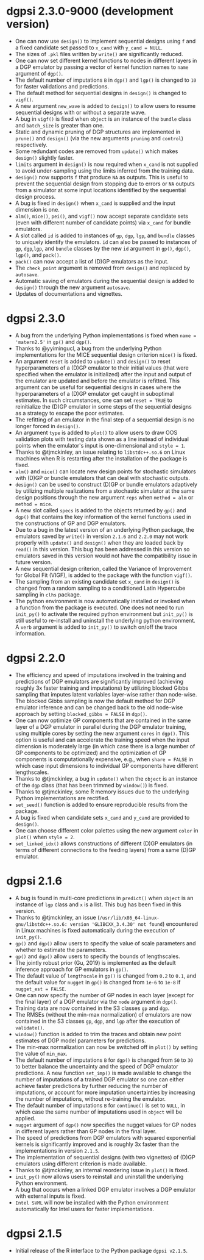 # dgpsi 2.3.0-9000 (development version)
- One can now use `design()` to implement sequential designs using `f` and a fixed candidate set passed to `x_cand` with `y_cand = NULL`.
- The sizes of `.pkl` files written by `write()` are significantly reduced.
- One can now set different kernel functions to nodes in different layers in a DGP emulator by passing a vector of kernel function names to `name` argument of `dgp()`.
- The default number of imputations `B` in `dgp()` and `lgp()` is changed to `10` for faster validations and predictions.
- The default method for sequential designs in `design()` is changed to `vigf()`.
- A new argument `new_wave` is added to `design()` to allow users to resume sequential designs with or without a separate wave. 
- A bug in `vigf()` is fixed when `object` is an instance of the `bundle` class and `batch_size` is greater than one.
- Static and dynamic pruning of DGP structures are implemented in `prune()` and `design()` (via the new arguments `pruning` and `control`) respectively.
- Some redundant codes are removed from `update()` which makes `design()` slightly faster.
- `limits` argument in `design()` is now required when `x_cand` is not supplied to avoid under-sampling using the limits inferred from the training data.
- `design()` now supports `f` that produce `NA` as outputs. This is useful to prevent the sequential design from stopping due to errors or `NA` outputs from a simulator at some input locations identified by the sequential design process.
- A bug is fixed in `design()` when `x_cand` is supplied and the input dimension is one.
- `alm()`, `mice()`, `pei()`, and `vigf()` now accept separate candidate sets (even with different number of candidate points) via `x_cand` for bundle emulators.
- A slot called `id` is added to instances of `gp`, `dgp`, `lgp`, and `bundle` classes to uniquely identify the emulators. `id` can also be passed to instances of `gp`, `dgp`,`lgp`, and `bundle` classes by the new `id` argument in `gp()`, `dgp()`, `lgp()`, and `pack()`.
- `pack()` can now accept a list of (D)GP emulators as the input.
- The `check_point` argument is removed from `design()` and replaced by `autosave`.
- Automatic saving of emulators during the sequential design is added to `design()` through the new argument `autosave`.
- Updates of documentations and vignettes.

# dgpsi 2.3.0
- A bug from the underlying Python implementations is fixed when `name = 'matern2.5'` in `gp()` and `dgp()`.
- Thanks to @yyimingucl, a bug from the underlying Python implementations for the MICE sequential design criterion `mice()` is fixed.
- An argument `reset` is added to `update()` and `design()` to reset hyperparameters of a (D)GP emulator to their initial values (that were specified when the emulator is initialized) after the input and output of the emulator are updated and before the emulator is refitted. This argument can be useful for sequential designs in cases where the hyperparameters of a (D)GP emulator get caught in suboptimal estimates. In such circumstances, one can set `reset = TRUE` to reinitialize the (D)GP emulator in some steps of the sequential designs as a strategy to escape the poor estimates.
- The refitting of an emulator in the final step of a sequential design is no longer forced in `design()`. 
- An argument `type` is added to `plot()` to allow users to draw OOS validation plots with testing data shown as a line instead of individual points when the emulator's input is one-dimensional and `style = 1`.
- Thanks to @tjmckinley, an issue relating to `libstdc++.so.6` on Linux machines when R is restarting after the installation of the package is fixed.
- `alm()` and `mice()` can locate new design points for stochastic simulators with (D)GP or bundle emulators that can deal with stochastic outputs.
- `design()` can be used to construct (D)GP or bundle emulators adaptively by utilizing multiple realizations from a stochastic simulator at the same design positions through the new argument `reps` when `method = alm` or `method = mice`.
- A new slot called `specs` is added to the objects returned by `gp()` and `dgp()` that contains the key information of the kernel functions used in the constructions of GP and DGP emulators.
- Due to a bug in the latest version of an underlying Python package, the emulators saved by `write()` in version `2.1.6` and `2.2.0` may not work properly with `update()` and `design()` when they are loaded back by `read()` in this version. This bug has been addressed in this version so emulators saved in this version would not have the compatibility issue in future version.
- A new sequential design criterion, called the Variance of Improvement for Global Fit (VIGF), is added to the package with the function `vigf()`.
- The sampling from an existing candidate set `x_cand` in `design()` is changed from a random sampling to a conditioned Latin Hypercube sampling in `clhs` package.
- The python environment is now automatically installed or invoked when a function from the package is executed. One does not need to run `init_py()` to activate the required python environment but `init_py()` is still useful to re-install and uninstall the underlying python environment. A `verb` argument is added to `init_py()` to switch on/off the trace information.

# dgpsi 2.2.0

- The efficiency and speed of imputations involved in the training and predictions of DGP emulators are significantly improved (achieving roughly 3x faster training and imputations) by utilizing blocked Gibbs sampling that imputes latent variables layer-wise rather than node-wise. The blocked Gibbs sampling is now the default method for DGP emulator inference and can be changed back to the old node-wise approach by setting `blocked_gibbs = FALSE` in `dgp()`.
- One can now optimize GP components that are contained in the same layer of a DGP emulator in parallel during the DGP emulator training, using multiple cores by setting the new argument `cores` in `dgp()`. This option is useful and can accelerate the training speed when the input dimension is moderately large (in which case there is a large number of GP components to be optimized) and the optimization of GP components is computationally expensive, e.g., when `share = FALSE` in which case input dimensions to individual GP components have different lengthscales.
- Thanks to @tjmckinley, a bug in `update()` when the `object` is an instance of the `dgp` class (that has been trimmed by `window()`) is fixed.
- Thanks to @tjmckinley, some R memory issues due to the underlying Python implementations are rectified.
- `set_seed()` function is added to ensure reproducible results from the package.
- A bug is fixed when candidate sets `x_cand` and `y_cand` are provided to `design()`.
- One can choose different color palettes using the new argument `color` in `plot()` when `style = 2`.
- `set_linked_idx()` allows constructions of different (D)GP emulators (in terms of different connections to the feeding layers) from a same (D)GP emulator. 

# dgpsi 2.1.6

- A bug is found in multi-core predictions in `predict()` when `object` is an instance of `lgp` class and `x` is a list. This bug has been fixed in this version.  
- Thanks to @tjmckinley, an issue (`/usr/lib/x86_64-linux-gnu/libstdc++.so.6: version 'GLIBCXX_3.4.30' not found`) encountered in Linux machines is fixed automatically during the execution of `init_py()`.
- `gp()` and `dgp()` allow users to specify the value of scale parameters and whether to estimate the parameters.
- `gp()` and `dgp()` allow users to specify the bounds of lengthscales.
- The jointly robust prior (Gu, 2019) is implemented as the default inference approach for GP emulators in `gp()`.
- The default value of `lengthscale` in `gp()` is changed from `0.2` to `0.1`, and the default value for `nugget` in `gp()` is changed from `1e-6` to `1e-8` if `nugget_est = FALSE`.
- One can now specify the number of GP nodes in each layer (except for the final layer) of a DGP emulator via the `node` argument in `dgp()`.
- Training data are now contained in the S3 classes `gp` and `dgp`.
- The RMSEs (without the min-max normalization) of emulators are now contained in the S3 classes `gp`, `dgp`, and `lgp` after the execution of `validate()`.
- `window()` function is added to trim the traces and obtain new point estimates of DGP model parameters for predictions.
- The min-max normalization can now be switched off in `plot()` by setting the value of `min_max`.
- The default number of imputations `B` for `dgp()` is changed from `50` to `30` to better balance the uncertainty and the speed of DGP emulator predictions. A new function `set_imp()` is made available to change the number of imputations of a trained DGP emulator so one can either achieve faster predictions by further reducing the number of imputations, or account for more imputation uncertainties by increasing the number of imputations, without re-training the emulator.
- The default number of imputations `B` for `continue()` is set to `NULL`, in which case the same number of imputations used in `object` will be applied.
- `nugget` argument of `dgp()` now specifies the nugget values for GP nodes in different layers rather than GP nodes in the final layer.
- The speed of predictions from DGP emulators with squared exponential kernels is significantly improved and is roughly 3x faster than the implementations in version `2.1.5`. 
- The implementation of sequential designs (with two vignettes) of (D)GP emulators using different criterion is made available.
- Thanks to @tjmckinley, an internal reordering issue in `plot()` is fixed.
- `init_py()` now allows users to reinstall and uninstall the underlying Python environment.
- A bug that occurs when a linked DGP emulator involves a DGP emulator with external inputs is fixed.
- `Intel SVML` will now be installed with the Python environment automatically for Intel users for faster implementations.

# dgpsi 2.1.5

- Initial release of the R interface to the Python package `dgpsi v2.1.5`.
